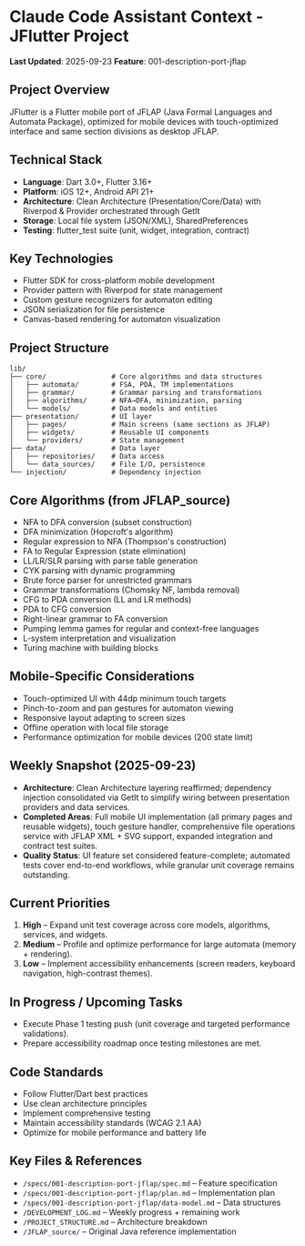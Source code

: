 # Claude Code Assistant Context - JFlutter Project

**Last Updated**: 2025-09-23
**Feature**: 001-description-port-jflap

## Project Overview
JFlutter is a Flutter mobile port of JFLAP (Java Formal Languages and Automata Package), optimized for mobile devices with touch-optimized interface and same section divisions as desktop JFLAP.

## Technical Stack
- **Language**: Dart 3.0+, Flutter 3.16+
- **Platform**: iOS 12+, Android API 21+
- **Architecture**: Clean Architecture (Presentation/Core/Data) with Riverpod & Provider orchestrated through GetIt
- **Storage**: Local file system (JSON/XML), SharedPreferences
- **Testing**: flutter_test suite (unit, widget, integration, contract)

## Key Technologies
- Flutter SDK for cross-platform mobile development
- Provider pattern with Riverpod for state management
- Custom gesture recognizers for automaton editing
- JSON serialization for file persistence
- Canvas-based rendering for automaton visualization

## Project Structure
```
lib/
├── core/                # Core algorithms and data structures
│   ├── automata/        # FSA, PDA, TM implementations
│   ├── grammar/         # Grammar parsing and transformations
│   ├── algorithms/      # NFA→DFA, minimization, parsing
│   └── models/          # Data models and entities
├── presentation/        # UI layer
│   ├── pages/           # Main screens (same sections as JFLAP)
│   ├── widgets/         # Reusable UI components
│   └── providers/       # State management
├── data/                # Data layer
│   ├── repositories/    # Data access
│   └── data_sources/    # File I/O, persistence
└── injection/           # Dependency injection
```

## Core Algorithms (from JFLAP_source)
- NFA to DFA conversion (subset construction)
- DFA minimization (Hopcroft's algorithm)
- Regular expression to NFA (Thompson's construction)
- FA to Regular Expression (state elimination)
- LL/LR/SLR parsing with parse table generation
- CYK parsing with dynamic programming
- Brute force parser for unrestricted grammars
- Grammar transformations (Chomsky NF, lambda removal)
- CFG to PDA conversion (LL and LR methods)
- PDA to CFG conversion
- Right-linear grammar to FA conversion
- Pumping lemma games for regular and context-free languages
- L-system interpretation and visualization
- Turing machine with building blocks

## Mobile-Specific Considerations
- Touch-optimized UI with 44dp minimum touch targets
- Pinch-to-zoom and pan gestures for automaton viewing
- Responsive layout adapting to screen sizes
- Offline operation with local file storage
- Performance optimization for mobile devices (200 state limit)

## Weekly Snapshot (2025-09-23)
- **Architecture**: Clean Architecture layering reaffirmed; dependency injection consolidated via GetIt to simplify wiring between presentation providers and data services.
- **Completed Areas**: Full mobile UI implementation (all primary pages and reusable widgets), touch gesture handler, comprehensive file operations service with JFLAP XML + SVG support, expanded integration and contract test suites.
- **Quality Status**: UI feature set considered feature-complete; automated tests cover end-to-end workflows, while granular unit coverage remains outstanding.

## Current Priorities
1. **High** – Expand unit test coverage across core models, algorithms, services, and widgets.
2. **Medium** – Profile and optimize performance for large automata (memory + rendering).
3. **Low** – Implement accessibility enhancements (screen readers, keyboard navigation, high-contrast themes).

## In Progress / Upcoming Tasks
- Execute Phase 1 testing push (unit coverage and targeted performance validations).
- Prepare accessibility roadmap once testing milestones are met.

## Code Standards
- Follow Flutter/Dart best practices
- Use clean architecture principles
- Implement comprehensive testing
- Maintain accessibility standards (WCAG 2.1 AA)
- Optimize for mobile performance and battery life

## Key Files & References
- `/specs/001-description-port-jflap/spec.md` – Feature specification
- `/specs/001-description-port-jflap/plan.md` – Implementation plan
- `/specs/001-description-port-jflap/data-model.md` – Data structures
- `/DEVELOPMENT_LOG.md` – Weekly progress + remaining work
- `/PROJECT_STRUCTURE.md` – Architecture breakdown
- `/JFLAP_source/` – Original Java reference implementation

